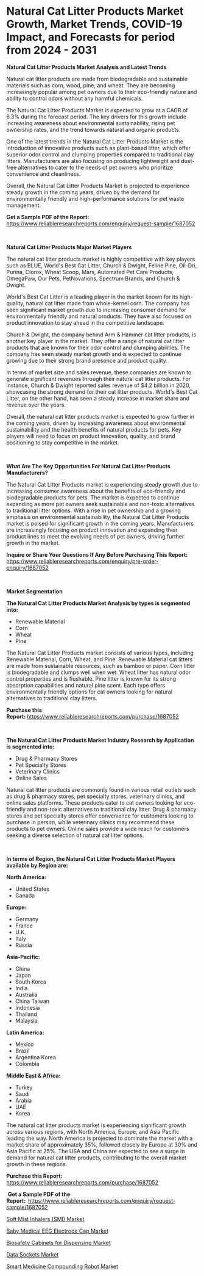 <p><h1>Natural Cat Litter Products Market Growth, Market Trends, COVID-19 Impact, and Forecasts for period from 2024 - 2031</h1></p><p><strong>Natural Cat Litter Products Market Analysis and Latest Trends</strong></p>
<p><p>Natural cat litter products are made from biodegradable and sustainable materials such as corn, wood, pine, and wheat. They are becoming increasingly popular among pet owners due to their eco-friendly nature and ability to control odors without any harmful chemicals. </p><p>The Natural Cat Litter Products Market is expected to grow at a CAGR of 6.3% during the forecast period. The key drivers for this growth include increasing awareness about environmental sustainability, rising pet ownership rates, and the trend towards natural and organic products. </p><p>One of the latest trends in the Natural Cat Litter Products Market is the introduction of innovative products such as plant-based litter, which offer superior odor control and clumping properties compared to traditional clay litters. Manufacturers are also focusing on producing lightweight and dust-free alternatives to cater to the needs of pet owners who prioritize convenience and cleanliness.</p><p>Overall, the Natural Cat Litter Products Market is projected to experience steady growth in the coming years, driven by the demand for environmentally friendly and high-performance solutions for pet waste management.</p></p>
<p><strong>Get a Sample PDF of the Report:&nbsp;</strong> <a href="https://www.reliableresearchreports.com/enquiry/request-sample/1687052">https://www.reliableresearchreports.com/enquiry/request-sample/1687052</a></p>
<p>&nbsp;</p>
<p><strong>Natural Cat Litter Products Major Market Players</strong></p>
<p><p>The natural cat litter products market is highly competitive with key players such as BLUE, World's Best Cat Litter, Church & Dwight, Feline Pine, Oil-Dri, Purina, Clorox, Wheat Scoop, Mars, Automated Pet Care Products, OmegaPaw, Our Pets, PetNovations, Spectrum Brands, and Church & Dwight. </p><p>World's Best Cat Litter is a leading player in the market known for its high-quality, natural cat litter made from whole-kernel corn. The company has seen significant market growth due to increasing consumer demand for environmentally friendly and natural products. They have also focused on product innovation to stay ahead in the competitive landscape.</p><p>Church & Dwight, the company behind Arm & Hammer cat litter products, is another key player in the market. They offer a range of natural cat litter products that are known for their odor control and clumping abilities. The company has seen steady market growth and is expected to continue growing due to their strong brand presence and product quality.</p><p>In terms of market size and sales revenue, these companies are known to generate significant revenues through their natural cat litter products. For instance, Church & Dwight reported sales revenue of $4.2 billion in 2020, showcasing the strong demand for their cat litter products. World's Best Cat Litter, on the other hand, has seen a steady increase in market share and revenue over the years.</p><p>Overall, the natural cat litter products market is expected to grow further in the coming years, driven by increasing awareness about environmental sustainability and the health benefits of natural products for pets. Key players will need to focus on product innovation, quality, and brand positioning to stay competitive in the market.</p></p>
<p>&nbsp;</p>
<p><strong>What Are The Key Opportunities For Natural Cat Litter Products Manufacturers?</strong></p>
<p><p>The Natural Cat Litter Products market is experiencing steady growth due to increasing consumer awareness about the benefits of eco-friendly and biodegradable products for pets. The market is expected to continue expanding as more pet owners seek sustainable and non-toxic alternatives to traditional litter options. With a rise in pet ownership and a growing emphasis on environmental sustainability, the Natural Cat Litter Products market is poised for significant growth in the coming years. Manufacturers are increasingly focusing on product innovation and expanding their product lines to meet the evolving needs of pet owners, driving further growth in the market.</p></p>
<p><strong>Inquire or Share Your Questions If Any Before Purchasing This Report:</strong> <a href="https://www.reliableresearchreports.com/enquiry/pre-order-enquiry/1687052">https://www.reliableresearchreports.com/enquiry/pre-order-enquiry/1687052</a></p>
<p>&nbsp;</p>
<p><strong>Market Segmentation</strong></p>
<p><strong>The Natural Cat Litter Products Market Analysis by types is segmented into:</strong></p>
<p><ul><li>Renewable Material</li><li>Corn</li><li>Wheat</li><li>Pine</li></ul></p>
<p><p>The Natural Cat Litter Products market consists of various types, including Renewable Material, Corn, Wheat, and Pine. Renewable Material cat litters are made from sustainable resources, such as bamboo or paper. Corn litter is biodegradable and clumps well when wet. Wheat litter has natural odor control properties and is flushable. Pine litter is known for its strong absorption capabilities and natural pine scent. Each type offers environmentally friendly options for cat owners looking for natural alternatives to traditional clay litters.</p></p>
<p><strong>Purchase this Report:&nbsp;</strong><a href="https://www.reliableresearchreports.com/purchase/1687052">https://www.reliableresearchreports.com/purchase/1687052</a></p>
<p>&nbsp;</p>
<p><strong>The Natural Cat Litter Products Market Industry Research by Application is segmented into:</strong></p>
<p><ul><li>Drug & Pharmacy Stores</li><li>Pet Specialty Stores</li><li>Veterinary Clinics</li><li>Online Sales</li></ul></p>
<p><p>Natural cat litter products are commonly found in various retail outlets such as drug & pharmacy stores, pet specialty stores, veterinary clinics, and online sales platforms. These products cater to cat owners looking for eco-friendly and non-toxic alternatives to traditional clay litter. Drug & pharmacy stores and pet specialty stores offer convenience for customers looking to purchase in person, while veterinary clinics may recommend these products to pet owners. Online sales provide a wide reach for customers seeking a diverse selection of natural cat litter options.</p></p>
<p>&nbsp;</p>
<p><strong>In terms of Region, the Natural Cat Litter Products Market Players available by Region are:</strong></p>
<p>
    <p> <strong> North America: </strong>
        <ul>
            <li>United States</li>
            <li>Canada</li>
        </ul>
        </p> 
    <p> <strong> Europe: </strong>
        <ul>
            <li>Germany</li>
            <li>France</li>
            <li>U.K.</li>
            <li>Italy</li>
            <li>Russia</li>
        </ul>
        </p> 
    <p> <strong> Asia-Pacific: </strong>
        <ul>
            <li>China</li>
            <li>Japan</li>
            <li>South Korea</li>
            <li>India</li>
            <li>Australia</li>
            <li>China Taiwan</li>
            <li>Indonesia</li>
            <li>Thailand</li>
            <li>Malaysia</li>
        </ul>
        </p> 
    <p> <strong> Latin America: </strong>
        <ul>
            <li>Mexico</li>
            <li>Brazil</li>
            <li>Argentina Korea</li>
            <li>Colombia</li>
        </ul>
        </p> 
    <p> <strong> Middle East & Africa: </strong>
        <ul>
            <li>Turkey</li>
            <li>Saudi</li>
            <li>Arabia</li>
            <li>UAE</li>
            <li>Korea</li>
        </ul>
    </p>
    </p>
<p><p>The natural cat litter products market is experiencing significant growth across various regions, with North America, Europe, and Asia Pacific leading the way. North America is projected to dominate the market with a market share of approximately 35%, followed closely by Europe at 30% and Asia Pacific at 25%. The USA and China are expected to see a surge in demand for natural cat litter products, contributing to the overall market growth in these regions.</p></p>
<p><strong>Purchase this Report: </strong><a href="https://www.reliableresearchreports.com/purchase/1687052">https://www.reliableresearchreports.com/purchase/1687052</a></p>
<p>&nbsp;<strong>Get a Sample PDF of the Report:&nbsp;&nbsp;</strong><a href="https://www.reliableresearchreports.com/enquiry/request-sample/1687052">https://www.reliableresearchreports.com/enquiry/request-sample/1687052</a></p>
<p><strong></strong></p>
<p><p><a href="https://medium.com/@aliyastokes45656/soft-mist-inhalers-smi-market-the-key-to-successful-business-strategy-forecast-till-2031-595c4ec6daba">Soft Mist Inhalers (SMI) Market</a></p><p><a href="https://medium.com/@aliyastokes45656/baby-medical-eeg-electrode-cap-market-size-and-market-trends-complete-industry-overview-2024-to-05a1b56cd666">Baby Medical EEG Electrode Cap Market</a></p><p><a href="https://medium.com/@aliyastokes45656/decoding-biosafety-cabinets-for-dispensing-market-metrics-market-share-trends-and-growth-eec391d1b8f0">Biosafety Cabinets for Dispensing Market</a></p><p><a href="https://github.com/Hazelklievgspy6vdcsmu106w/Market-Research-Report-List-1/blob/main/data-sockets-market.md">Data Sockets Market</a></p><p><a href="https://medium.com/@aliyastokes45656/smart-medicine-compounding-robot-market-analysis-and-sze-forecasted-for-period-from-2024-to-2031-c201719cbb22">Smart Medicine Compounding Robot Market</a></p></p>